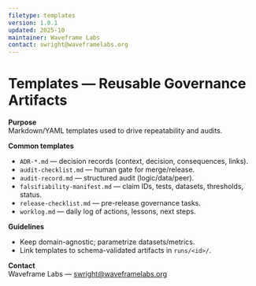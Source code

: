```yaml
---
filetype: templates
version: 1.0.1
updated: 2025-10
maintainer: Waveframe Labs
contact: swright@waveframelabs.org
---
```

# Templates — Reusable Governance Artifacts

**Purpose**  
Markdown/YAML templates used to drive repeatability and audits.

**Common templates**
- `ADR-*.md` — decision records (context, decision, consequences, links).
- `audit-checklist.md` — human gate for merge/release.
- `audit-record.md` — structured audit (logic/data/peer).
- `falsifiability-manifest.md` — claim IDs, tests, datasets, thresholds, status.
- `release-checklist.md` — pre-release governance tasks.
- `worklog.md` — daily log of actions, lessons, next steps.

**Guidelines**
- Keep domain-agnostic; parametrize datasets/metrics.
- Link templates to schema-validated artifacts in `runs/<id>/`.

**Contact**  
Waveframe Labs — swright@waveframelabs.org
